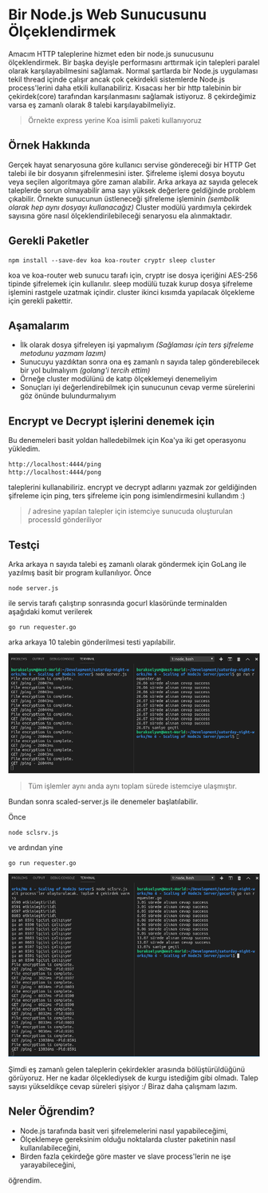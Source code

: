 # Bir Node.js Web Sunucusunu Ölçeklendirmek

Amacım HTTP taleplerine hizmet eden bir node.js sunucusunu ölçeklendirmek. Bir başka deyişle performasını arttırmak için talepleri paralel olarak karşılayabilmesini sağlamak. Normal şartlarda bir Node.js uygulaması tekil thread içinde çalışır ancak çok çekirdekli sistemlerde Node.js process'lerini daha etkili kullanabiliriz. Kısacası her bir http talebinin bir çekirdek(core) tarafından karşılanmasını sağlamak istiyoruz. 8 çekirdeğimiz varsa eş zamanlı olarak 8 talebi karşılayabilmeliyiz.

>Örnekte express yerine Koa isimli paketi kullanıyoruz

## Örnek Hakkında

Gerçek hayat senaryosuna göre kullanıcı servise göndereceği bir HTTP Get talebi ile bir dosyanın şifrelenmesini ister. Şifreleme işlemi dosya boyutu veya seçilen algoritmaya göre zaman alabilir. Arka arkaya az sayıda gelecek taleplerde sorun olmayabilir ama sayı yüksek değerlere geldiğinde problem çıkabilir. Örnekte sunucunun üstleneceği şifreleme işleminin _(sembolik olarak hep aynı dosyayı kullanacağız)_ Cluster modülü yardımıyla çekirdek sayısına göre nasıl ölçeklendirilebileceği senaryosu ela alınmaktadır.

## Gerekli Paketler

```
npm install --save-dev koa koa-router cryptr sleep cluster
```

koa ve koa-router web sunucu tarafı için, cryptr ise dosya içeriğini AES-256 tipinde şifrelemek için kullanılır. sleep modülü tuzak kurup dosya şifreleme işlemini rastgele uzatmak içindir. cluster ikinci kısımda yapılacak ölçekleme için gerekli pakettir.

## Aşamalarım

- İlk olarak dosya şifreleyen işi yapmalıyım _(Sağlaması için ters şifreleme metodunu yazmam lazım)_
- Sunucuyu yazdıktan sonra ona eş zamanlı n sayıda talep gönderebilecek bir yol bulmalıyım _(golang'i tercih ettim)_
- Örneğe cluster modülünü de katıp ölçeklemeyi denemeliyim
- Sonuçları iyi değerlendirebilmek için sunucunun cevap verme sürelerini göz önünde bulundurmalıyım

## Encrypt ve Decrypt işlerini denemek için

Bu denemeleri basit yoldan halledebilmek için Koa'ya iki get operasyonu yükledim.

```
http://localhost:4444/ping
http://localhost:4444/pong
```

taleplerini kullanabiliriz. encrypt ve decrypt adlarını yazmak zor geldiğinden şifreleme için ping, ters şifreleme için pong isimlendirmesini kullandım :)

>/ adresine yapılan talepler için istemciye sunucuda oluşturulan processId gönderiliyor

## Testçi

Arka arkaya n sayıda talebi eş zamanlı olarak göndermek için GoLang ile yazılmış basit bir program kullanılıyor. Önce

```
node server.js
```

ile servis tarafı çalıştırıp sonrasında gocurl klasöründe terminalden aşağıdaki komut verilerek

```
go run requester.go
```

arka arkaya 10 talebin gönderilmesi testi yapılabilir. 

![credit_1.png](credit_1.png)

>Tüm işlemler aynı anda aynı toplam sürede istemciye ulaşmıştır.

Bundan sonra scaled-server.js ile denemeler başlatılabilir.

Önce

```
node sclsrv.js
```

ve ardından yine

```
go run requester.go
```

![credit_2.png](credit_2.png)

Şimdi eş zamanlı gelen taleplerin çekirdekler arasında bölüştürüldüğünü görüyoruz. Her ne kadar ölçeklediysek de kurgu istediğim gibi olmadı. Talep sayısı yükseldikçe cevap süreleri şişiyor :/ Biraz daha çalışmam lazım.

## Neler Öğrendim?

- Node.js tarafında basit veri şifrelemelerini nasıl yapabileceğimi,
- Ölçeklemeye gereksinim olduğu noktalarda cluster paketinin nasıl kullanılabileceğini,
- Birden fazla çekirdeğe göre master ve slave process'lerin ne işe yarayabileceğini,

öğrendim.